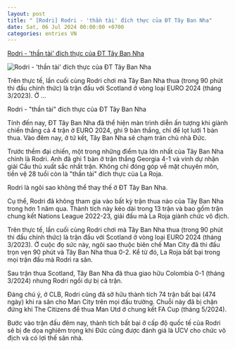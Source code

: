 ```yaml
---
layout: post
title: " [Rodri] Rodri - 'thần tài' đích thực của ĐT Tây Ban Nha"
date: Sat, 06 Jul 2024 00:00:00 +0700
categories: entries VN
---
```

[Rodri - 'thần tài' đích thực của ĐT Tây Ban Nha](https://danviet.vn/rodri-than-tai-dich-thuc-cua-dt-tay-ban-nha-20240705154355933.htm)

![Rodri - 'thần tài' đích thực của ĐT Tây Ban Nha](https://danviet.mediacdn.vn/zoom/600_315/296231569849192448/2024/7/5/rodri-04-172016888724124285546-28-0-411-612-crop-1720168938590881964490.jpeg)

Trên thực tế, lần cuối cùng Rodri chơi mà Tây Ban Nha thua (trong 90 phút thi đấu chính thức) là trận đấu với Scotland ở vòng loại EURO 2024 (tháng 3/2023). Ở ...

Rodri - "thần tài" đích thực của ĐT Tây Ban Nha

Tính đến nay, ĐT Tây Ban Nha đã thể hiện màn trình diễn ấn tượng khi giành chiến thắng cả 4 trận ở EURO 2024, ghi 9 bàn thắng, chỉ để lọt lưới 1 bàn thua. Vào đêm nay, ở tứ kết, Tây Ban Nha sẽ chạm trán chủ nhà Đức.

Trước thềm đại chiến, một trong những điểm tựa lớn nhất của Tây Ban Nha chính là Rodri. Anh đã ghi 1 bàn ở trận thắng Georgia 4-1 và vinh dự nhận giải Cầu thủ xuất sắc nhất trận. Không chỉ đóng góp về mặt chuyên môn, tiền vệ 28 tuổi còn là "thần tài" đích thực của La Roja.

Rodri là ngôi sao không thể thay thế ở ĐT Tây Ban Nha.

Cụ thể, Rodri đã không tham gia vào bất kỳ trận thua nào của Tây Ban Nha trong hơn 1 năm qua. Thành tích này kéo dài trong 13 trận và bao gồm trận chung kết Nations League 2022-23, giải đấu mà La Roja giành chức vô địch.

Trên thực tế, lần cuối cùng Rodri chơi mà Tây Ban Nha thua (trong 90 phút thi đấu chính thức) là trận đấu với Scotland ở vòng loại EURO 2024 (tháng 3/2023). Ở cuộc đọ sức này, ngôi sao thuộc biên chế Man City đã thi đấu trọn vẹn 90 phút và Tây Ban Nha thua 0-2. Kể từ đó, La Roja bất bại trong mọi trận đấu mà Rodri ra sân.

Sau trận thua Scotland, Tây Ban Nha đã thua giao hữu Colombia 0-1 (tháng 3/2024) nhưng Rodri ngồi dự bị cả trận.

Đáng chú ý, ở CLB, Rodri cũng đã sở hữu thành tích 74 trận bất bại (474 ngày) khi ra sân cho Man City trên mọi đấu trường. Chuỗi này đã bị chặn đứng khi The Citizens để thua Man Utd ở chung kết FA Cup (tháng 5/2024).

Bước vào trận đấu đêm nay, thành tích bất bại ở cấp độ quốc tế của Rodri sẽ bị đe dọa nghiêm trọng khi Đức cũng được đánh giá là ƯCV cho chức vô địch và có lợi thế sân nhà.

